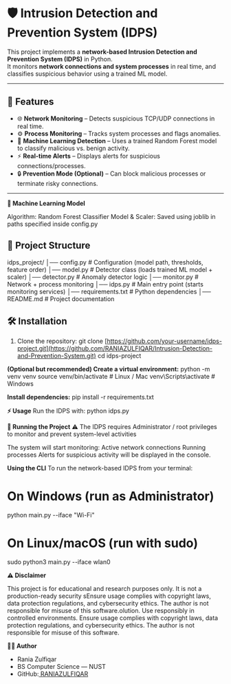 # 🛡️ Intrusion Detection and Prevention System (IDPS)

This project implements a **network-based Intrusion Detection and Prevention System (IDPS)** in Python.  
It monitors **network connections and system processes** in real time, and classifies suspicious behavior using a trained ML model.

---

## 🚀 Features
- 🌐 **Network Monitoring** – Detects suspicious TCP/UDP connections in real time.
- ⚙️ **Process Monitoring** – Tracks system processes and flags anomalies.
- 🤖 **Machine Learning Detection** – Uses a trained Random Forest model to classify malicious vs. benign activity.
- ⚡ **Real-time Alerts** – Displays alerts for suspicious connections/processes.
- 🔒 **Prevention Mode (Optional)** – Can block malicious processes or terminate risky connections.

---
**🧠 Machine Learning Model**

Algorithm: Random Forest Classifier
Model & Scaler: Saved using joblib in paths specified inside config.py

## 📂 Project Structure
idps_project/
│── config.py # Configuration (model path, thresholds, feature order)
│── model.py # Detector class (loads trained ML model + scaler)
│── detector.py # Anomaly detector logic
│── monitor.py # Network + process monitoring
│── idps.py # Main entry point (starts monitoring services)
│── requirements.txt # Python dependencies
│── README.md # Project documentation

## 🛠️ Installation
1. Clone the repository:
git clone [https://github.com/your-username/idps-project.git](https://github.com/RANIAZULFIQAR/Intrusion-Detection-and-Prevention-System.git)
cd idps-project

**(Optional but recommended) Create a virtual environment:**
python -m venv venv
source venv/bin/activate   # Linux / Mac
venv\Scripts\activate      # Windows

**Install dependencies:**
pip install -r requirements.txt

**⚡ Usage**
Run the IDPS with:
python idps.py

**🔑 Running the Project**
⚠️ The IDPS requires Administrator / root privileges to monitor and prevent system-level activities

The system will start monitoring:
Active network connections
Running processes
Alerts for suspicious activity will be displayed in the console.

**Using the CLI**
To run the network-based IDPS from your terminal:
# On Windows (run as Administrator)
python main.py --iface "Wi-Fi"

# On Linux/macOS (run with sudo)
sudo python3 main.py --iface wlan0

**⚠️ Disclaimer**

This project is for educational and research purposes only.
It is not a production-ready security sEnsure usage complies with copyright laws, data protection regulations, and cybersecurity ethics.
The author is not responsible for misuse of this software.olution.
Use responsibly in controlled environments.
Ensure usage complies with copyright laws, data protection regulations, and cybersecurity ethics.
The author is not responsible for misuse of this software.

**👩‍💻 Author**
- Rania Zulfiqar
- BS Computer Science — NUST
- GitHub:[ RANIAZULFIQAR](https://github.com/RANIAZULFIQAR)
